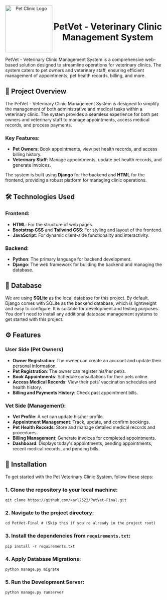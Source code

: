 <div align="center" style="display: flex; align-items: center; justify-content: center;">
  <img src="https://drive.google.com/uc?export=view&id=1niorO4NvSKA-j6YI4OcgTNHztAXMWv8S" alt="Pet Clinic Logo" width="150" margin-right: 10px;>
  <h1>PetVet - Veterinary Clinic Management System</h1>
</div>




PetVet - Veterinary Clinic Management System is a comprehensive web-based solution designed to streamline operations for veterinary clinics. The system caters to pet owners and veterinary staff, ensuring efficient management of appointments, pet health records, billing, and more.

## 🐾 Project Overview

The PetVet - Veterinary Clinic Management System is designed to simplify the management of both administrative and medical tasks within a veterinary clinic. The system provides a seamless experience for both pet owners and veterinary staff to manage appointments, access medical records, and process payments.

### Key Features:

- **Pet Owners**: Book appointments, view pet health records, and access billing history.
- **Veterinary Staff**: Manage appointments, update pet health records, and generate invoices.

The system is built using **Django** for the backend and **HTML** for the frontend, providing a robust platform for managing clinic operations.

## 🛠️ Technologies Used

### Frontend:
- **HTML**: For the structure of web pages.
- **Bootstrap CSS** and **Tailwind CSS**: For styling and layout of the frontend.
- **JavaScript**: For dynamic client-side functionality and interactivity.

### Backend:
- **Python**: The primary language for backend development.
- **Django**: The web framework for building the backend and managing the database.

## 💾 Database

We are using **SQLite** as the local database for this project. By default, Django comes with SQLite as the backend database, which is lightweight and easy to configure. It is suitable for development and testing purposes. You don't need to install any additional database management systems to get started with this project.

## ⚙️ Features

### User Side (Pet Owners)
- **Owner Registration**: The owner can create an account and update their personal information.
- **Pet Registration**: The owner can register his/her pet/s.
- **Book Appointments**: Schedule consultations for their pets online.
- **Access Medical Records**: View their pets’ vaccination schedules and health history.
- **Billing and Payments History**: Check past appointment bills.

### Vet Side (Management):
- **Vet Profile**: A vet can update his/her profile.
- **Appointment Management**: Track, update, and confirm bookings.
- **Pet Health Records**: Store and manage detailed medical records and procedures.
- **Billing Management**: Generate invoices for completed appointments.
- **Dashboard**: Displays today's appointments, pending appointments, recent medical records, and pending bills. 

## 🚀 Installation

To get started with the Pet Veterinary Clinic System, follow these steps:

### 1. Clone the repository to your local machine:

    git clone https://github.com/karl2522/PetVet-Final.git

### 2. Navigate to the project directory:

    cd PetVet-Final # (Skip this if you're already in the project root)

### 3. Install the dependencies from `requirements.txt`:

    pip install -r requirements.txt

### 4. Apply Database Migrations:

    python manage.py migrate

### 5. Run the Development Server:

    python manage.py runserver








